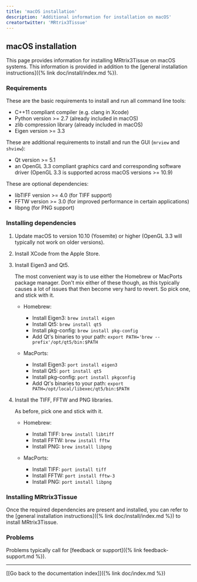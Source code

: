 ```yaml
---
title: 'macOS installation'
description: 'Additional information for installation on macOS'
creatortwitter: 'MRtrix3Tissue'
---
```


## macOS installation

This page provides information for installing MRtrix3Tissue on macOS systems. This information is provided in addition to the [general installation instructions]({% link doc/install/index.md %}).

### Requirements

These are the basic requirements to install and run all command line tools:

* C++11 compliant compiler (e.g. clang in Xcode)
* Python version >= 2.7 (already included in macOS)
* zlib compression library (already included in macOS)
* Eigen version >= 3.3

These are additional requirements to install and run the GUI (`mrview` and `shview`):

* Qt version >= 5.1
* an OpenGL 3.3 compliant graphics card and corresponding software driver (OpenGL 3.3 is supported across macOS versions >= 10.9)

These are optional dependencies:

* libTIFF version >= 4.0 (for TIFF support)
* FFTW version >= 3.0 (for improved performance in certain applications)
* libpng (for PNG support)

### Installing dependencies

1. Update macOS to version 10.10 (Yosemite) or higher (OpenGL 3.3 will typically not work on older versions).

2. Install XCode from the Apple Store.

3. Install Eigen3 and Qt5.

   The most convenient way is to use either the Homebrew or MacPorts package manager. Don't mix either of these though, as this typically causes a lot of issues that then become very hard to revert. So pick one, and stick with it.

   * Homebrew:
     * Install Eigen3: `brew install eigen`
     * Install Qt5: `brew install qt5`
     * Install pkg-config: `brew install pkg-config`
     * Add Qt's binaries to your path: `export PATH='brew --prefix'/opt/qt5/bin:$PATH`

   * MacPorts:
     * Install Eigen3: `port install eigen3`
     * Install Qt5: `port install qt5`
     * Install pkg-config: `port install pkgconfig`
     * Add Qt's binaries to your path: `export PATH=/opt/local/libexec/qt5/bin:$PATH`

4. Install the TIFF, FFTW and PNG libraries.

   As before, pick one and stick with it.

   * Homebrew:
     * Install TIFF: `brew install libtiff`
     * Install FFTW: `brew install fftw`
     * Install PNG: `brew install libpng`

   * MacPorts:
     * Install TIFF: `port install tiff`
     * Install FFTW: `port install fftw-3`
     * Install PNG: `port install libpng`

### Installing MRtrix3Tissue

Once the required dependencies are present and installed, you can refer to the [general installation instructions]({% link doc/install/index.md %}) to install MRtrix3Tissue.

### Problems

Problems typically call for [feedback or support]({% link feedback-support.md %}).


* * *

[[Go back to the documentation index]]({% link doc/index.md %})
